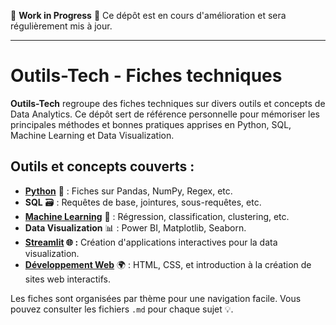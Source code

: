 🚧 **Work in Progress** 🚧
Ce dépôt est en cours d'amélioration et sera régulièrement mis à jour.

---

# Outils-Tech - Fiches techniques

**Outils-Tech** regroupe des fiches techniques sur divers outils et concepts de Data Analytics. Ce dépôt sert de référence personnelle pour mémoriser les principales méthodes et bonnes pratiques apprises en Python, SQL, Machine Learning et Data Visualization.

## Outils et concepts couverts :
- **[Python](./python)** 🐍 : Fiches sur Pandas, NumPy, Regex, etc.
- **SQL** 🗃️ : Requêtes de base, jointures, sous-requêtes, etc.
- **[Machine Learning](./machine_learning)** 🤖 : Régression, classification, clustering, etc.
- **Data Visualization** 📊 : Power BI, Matplotlib, Seaborn. 
- **[Streamlit](./streamlit) 🌐 :** Création d'applications interactives pour la data visualization.
- **[Développement Web](./web_development)** 🌍 : HTML, CSS, et introduction à la création de sites web interactifs.

Les fiches sont organisées par thème pour une navigation facile. Vous pouvez consulter les fichiers `.md` pour chaque sujet 💡.
